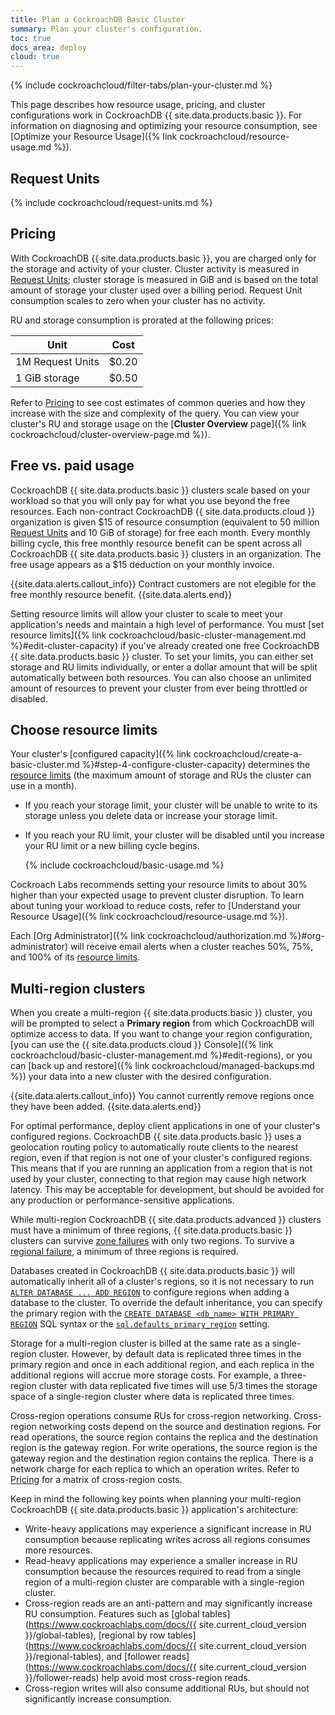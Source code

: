 ```yaml
---
title: Plan a CockroachDB Basic Cluster
summary: Plan your cluster's configuration.
toc: true
docs_area: deploy
cloud: true
---
```


{% include cockroachcloud/filter-tabs/plan-your-cluster.md %}

This page describes how resource usage, pricing, and cluster configurations work in CockroachDB {{ site.data.products.basic }}. For information on diagnosing and optimizing your resource consumption, see [Optimize your Resource Usage]({% link cockroachcloud/resource-usage.md %}).

## Request Units

{% include cockroachcloud/request-units.md %}

## Pricing

With CockroachDB {{ site.data.products.basic }}, you are charged only for the storage and activity of your cluster. Cluster activity is measured in [Request Units](#request-units); cluster storage is measured in GiB and is based on the total amount of storage your cluster used over a billing period. Request Unit consumption scales to zero when your cluster has no activity.

RU and storage consumption is prorated at the following prices:

  Unit                    | Cost
  ------------------------|------
  1M Request Units        | $0.20
  1 GiB storage           | $0.50

Refer to [Pricing](https://cockroachlabs.com/pricing) to see cost estimates of common queries and how they increase with the size and complexity of the query. You can view your cluster's RU and storage usage on the [**Cluster Overview** page]({% link cockroachcloud/cluster-overview-page.md %}).

## Free vs. paid usage

CockroachDB {{ site.data.products.basic }} clusters scale based on your workload so that you will only pay for what you use beyond the free resources. Each non-contract CockroachDB {{ site.data.products.cloud }} organization is given $15 of resource consumption (equivalent to 50 million [Request Units](#request-units) and 10 GiB of storage) for free each month. Every monthly billing cycle, this free monthly resource benefit can be spent across all CockroachDB {{ site.data.products.basic }} clusters in an organization. The free usage appears as a $15 deduction on your monthly invoice.

{{site.data.alerts.callout_info}}
Contract customers are not elegible for the free monthly resource benefit.
{{site.data.alerts.end}}

Setting resource limits will allow your cluster to scale to meet your application's needs and maintain a high level of performance. You must [set resource limits]({% link cockroachcloud/basic-cluster-management.md %}#edit-cluster-capacity) if you've already created one free CockroachDB {{ site.data.products.basic }} cluster. To set your limits, you can either set storage and RU limits individually, or enter a dollar amount that will be split automatically between both resources. You can also choose an unlimited amount of resources to prevent your cluster from ever being throttled or disabled.

## Choose resource limits

Your cluster's [configured capacity]({% link cockroachcloud/create-a-basic-cluster.md %}#step-4-configure-cluster-capacity) determines the [resource limits](https://www.cockroachlabs.com/docs/{{site.current_cloud_version}}/architecture/glossary#resource-limits) (the maximum amount of storage and RUs the cluster can use in a month).

- If you reach your storage limit, your cluster will be unable to write to its storage unless you delete data or increase your storage limit.
- If you reach your RU limit, your cluster will be disabled until you increase your RU limit or a new billing cycle begins.

  {% include cockroachcloud/basic-usage.md %}

Cockroach Labs recommends setting your resource limits to about 30% higher than your expected usage to prevent cluster disruption. To learn about tuning your workload to reduce costs, refer to [Understand your Resource Usage]({% link cockroachcloud/resource-usage.md %}).

Each [Org Administrator]({% link cockroachcloud/authorization.md %}#org-administrator) will receive email alerts when a cluster reaches 50%, 75%, and 100% of its [resource limits](https://www.cockroachlabs.com/docs/{{site.current_cloud_version}}/architecture/glossary#resource-limits).

## Multi-region clusters

When you create a multi-region {{ site.data.products.basic }} cluster, you will be prompted to select a **Primary region** from which CockroachDB will optimize access to data. If you want to change your region configuration, [you can use the {{ site.data.products.cloud }} Console]({% link cockroachcloud/basic-cluster-management.md %}#edit-regions), or you can [back up and restore]({% link cockroachcloud/managed-backups.md %}) your data into a new cluster with the desired configuration.

{{site.data.alerts.callout_info}}
You cannot currently remove regions once they have been added.
{{site.data.alerts.end}}

For optimal performance, deploy client applications in one of your cluster's configured regions. CockroachDB {{ site.data.products.basic }} uses a geolocation routing policy to automatically route clients to the nearest region, even if that region is not one of your cluster's configured regions. This means that if you are running an application from a region that is not used by your cluster, connecting to that region may cause high network latency. This may be acceptable for development, but should be avoided for any production or performance-sensitive applications.

While multi-region CockroachDB {{ site.data.products.advanced }} clusters must have a minimum of three regions, {{ site.data.products.basic }} clusters can survive [zone failures](https://www.cockroachlabs.com/docs/{{site.current_cloud_version}}/multiregion-survival-goals#survive-zone-failures) with only two regions. To survive a [regional failure](https://www.cockroachlabs.com/docs/{{site.current_cloud_version}}/multiregion-survival-goals#survive-region-failures), a minimum of three regions is required.

Databases created in CockroachDB {{ site.data.products.basic }} will automatically inherit all of a cluster's regions, so it is not necessary to run [`ALTER DATABASE ... ADD REGION`](https://www.cockroachlabs.com/docs/{{site.current_cloud_version}}/alter-database#add-region) to configure regions when adding a database to the cluster. To override the default inheritance, you can specify the primary region with the [`CREATE DATABASE <db_name> WITH PRIMARY REGION`](https://www.cockroachlabs.com/docs/{{site.current_cloud_version}}/create-database) SQL syntax or the [`sql.defaults_primary_region`](https://www.cockroachlabs.com/docs/{{site.current_cloud_version}}/cluster-settings#setting-sql-defaults-primary-region) setting.

Storage for a multi-region cluster is billed at the same rate as a single-region cluster. However, by default data is replicated three times in the primary region and once in each additional region, and each replica in the additional regions will accrue more storage costs. For example, a three-region cluster with data replicated five times will use 5/3 times the storage space of a single-region cluster where data is replicated three times.

Cross-region operations consume RUs for cross-region networking. Cross-region networking costs depend on the source and destination regions. For read operations, the source region contains the replica and the destination region is the gateway region. For write operations, the source region is the gateway region and the destination region contains the replica. There is a network charge for each replica to which an operation writes. Refer to [Pricing](https://www.cockroachlabs.com/pricing) for a matrix of cross-region costs.

Keep in mind the following key points when planning your multi-region CockroachDB {{ site.data.products.basic }} application's architecture:

- Write-heavy applications may experience a significant increase in RU consumption because replicating writes across all regions consumes more resources.
- Read-heavy applications may experience a smaller increase in RU consumption because the resources required to read from a single region of a multi-region cluster are comparable with a single-region cluster.
- Cross-region reads are an anti-pattern and may significantly increase RU consumption. Features such as [global tables](https://www.cockroachlabs.com/docs/{{ site.current_cloud_version }}/global-tables), [regional by row tables](https://www.cockroachlabs.com/docs/{{ site.current_cloud_version }}/regional-tables), and [follower reads](https://www.cockroachlabs.com/docs/{{ site.current_cloud_version }}/follower-reads) help avoid most cross-region reads.
- Cross-region writes will also consume additional RUs, but should not significantly increase consumption.


